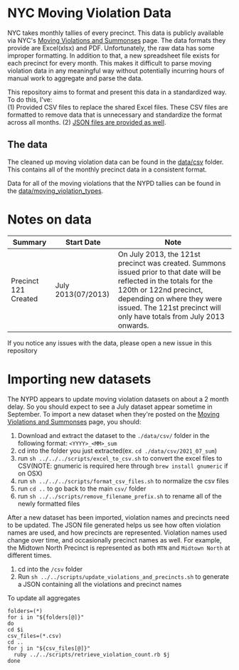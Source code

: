 # NYC Moving Violation Data
NYC takes monthly tallies of every precinct. This data is publicly available via NYC's [Moving Violations and Summonses](https://www1.nyc.gov/site/nypd/stats/traffic-data/traffic-data-moving.page) page. The data formats they provide are Excel(xlsx) and PDF. Unfortunately, the raw data has some improper formatting. In addition to that, a new spreadsheet file exists for each precinct for every month. This makes it difficult to parse moving violation data in any meaningful way without potentially incurring hours of manual work to aggregate and parse the data.

This repository aims to format and present this data in a standardized way. To do this, I've:  
(1) Provided CSV files to replace the shared Excel files. These CSV files are formatted to remove data that is unnecessary and standardize the format across all months.
(2) [JSON files are provided as well](./data/json/aggregates#precinct-violation-aggregates).

## The data 
The cleaned up moving violation data can be found in the [data/csv](https://github.com/UrbaneOptics/nyc-moving-violation-data/tree/master/data/csv) folder. This contains all of the monthly precinct data in a consistent format.

Data for all of the moving violations that the NYPD tallies can be found in the [data/moving_violation_types](https://github.com/UrbaneOptics/nyc-moving-violation-data/blob/master/data/moving_violation_types.csv).

# Notes on data

| Summary | Start Date | Note 
---|---|---
Precinct 121 Created | July 2013(07/2013) |  On July 2013, the 121st precinct was created. Summons issued prior to that date will be reflected in the totals for the 120th or 122nd precinct, depending on where they were issued. The 121st precinct will only have totals from July 2013 onwards.


If you notice any issues with the data, please open a new issue in this repository

# Importing new datasets
The NYPD appears to update moving violation datasets on about a 2 month delay. So you should expect to see a July dataset appear sometime in September. To import a new dataset when they're posted on the [Moving Violations and Summonses](https://www1.nyc.gov/site/nypd/stats/traffic-data/traffic-data-moving.page) page, you should:

1) Download and extract the dataset to the `./data/csv/` folder in the following format: `<YYYY>_<MM>_sum`
2) cd into the folder you just extracted(ex. `cd ./data/csv/2021_07_sum`)
3) run `sh ../../../scripts/excel_to_csv.sh` to convert the excel files to CSV(NOTE: gnumeric is required here through `brew install gnumeric` if on OSX)
4) run `sh ../../../scripts/format_csv_files.sh` to normalize the csv files
5) run `cd ..` to go back to the main `csv/` folder 
6) run `sh ../../scripts/remove_filename_prefix.sh` to rename all of the newly formatted files

After a new dataset has been imported, violation names and precincts need to be updated. The JSON file generated
helps us see how often violation names are used, and how precincts are represented. Violation names used change over time, and occasionally precinct names as well. For example, the Midtown North Precinct is represented as both `MTN` and `Midtown North` at different times.

1) cd into the `/csv` folder 
2) Run `sh ../../scripts/update_violations_and_precincts.sh` to generate a JSON containing all the violations and precinct names


To update all aggregates

```
folders=(*)              
for i in "${folders[@]}"
do     
cd $i             
csv_files=(*.csv)
cd ..                      
for j in "${csv_files[@]}"                          
  ruby ../../scripts/retrieve_violation_count.rb $j
done
```